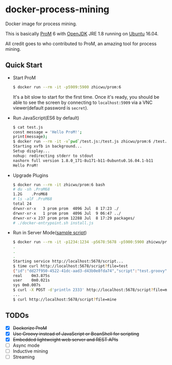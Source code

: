 # docker-process-mining
Docker image for process mining.

This is basically [ProM](http://www.promtools.org) 6 with [OpenJDK](http://openjdk.java.net/) JRE 1.8 running on [Ubuntu](https://www.ubuntu.com/) 16.04.

All credit goes to who contributed to ProM, an amazing tool for process mining.

## Quick Start

* Start ProM
    ```bash
    $ docker run --rm -it -p5909:5900 zhicwu/prom:6
    ```
    It's a bit slow to start for the first time. Once it's ready, you should be able to see the screen by connecting to `localhost:5909` via a VNC viewer(default password is `secret`).

* Run JavaScript(ES6 by default)
    ```bash
    $ cat test.js
    const message = 'Hello ProM!';
    print(message);
    $ docker run --rm -it -v`pwd`/test.js:/test.js zhicwu/prom:6 /test.js
    Starting xvfb in background...
    Setup display...
    nohup: redirecting stderr to stdout
    nashorn full version 1.8.0_171-8u171-b11-0ubuntu0.16.04.1-b11
    Hello ProM!
    ```

* Upgrade Plugins
    ```bash
    $ docker run --rm -it zhicwu/prom:6 bash
    # du -sh .ProM68
    1.2G	.ProM68
    # ls -alF .ProM68
    total 24
    drwxr-xr-x   3 prom prom  4096 Jul  8 17:23 ./
    drwxr-xr-x   1 prom prom  4096 Jul  9 06:47 ../
    drwxr-xr-x 237 prom prom 12288 Jul  8 17:29 packages/
    # ./docker-entrypoint.sh install.js
    ```

* Run in Server Mode([sample script](/prom6-server/content/scripts/test.groovy))
    ```bash
    $ docker run --rm -it -p1234:1234 -p5678:5678 -p5900:5900 zhicwu/prom:6-server
    .
    .
    .
    Starting service http://localhost:5678/script...
    $ time curl http://localhost:5678/script?file=test
    {"id":"dd27f950-4522-41dc-aad3-d43b0e8fda74","script":"test.groovy","result":2333}
    real	0m3.875s
    user	0m0.021s
    sys	0m0.007s
    $ curl -X POST -d'println 2333' http://localhost:5678/script?file=mine
    ...
    $ curl http://localhost:5678/script?file=mine
    ```

## TODOs

- [x] ~~Dockerize ProM~~
- [x] ~~Use Groovy instead of JavaScript or BeanShell for scripting~~
- [x] ~~Embedded lightweight web server and REST APIs~~
- [ ] Async mode
- [ ] Inductive mining
- [ ] Streaming